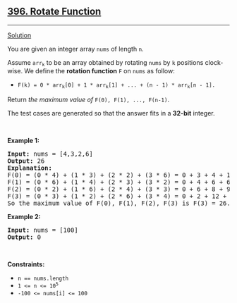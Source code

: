 <h2><a href="https://leetcode.com/problems/rotate-function/">396. Rotate Function</a></h2>
<hr>
<p>
<a href="./rotate_function.cpp">Solution</a>
</p>
<p>You are given an integer array <code>nums</code> of length <code>n</code>.</p>
<p>Assume <code>arr<sub>k</sub></code> to be an array obtained by rotating <code>nums</code> by <code>k</code> positions clock-wise. We define the <strong>rotation function</strong> <code>F</code> on <code>nums</code> as follow:</p>
<ul>
<li><code>F(k) = 0 * arr<sub>k</sub>[0] + 1 * arr<sub>k</sub>[1] + ... + (n - 1) * arr<sub>k</sub>[n - 1].</code></li>
</ul>
<p>Return <em>the maximum value of</em> <code>F(0), F(1), ..., F(n-1)</code>.</p>
<p>The test cases are generated so that the answer fits in a <strong>32-bit</strong> integer.</p>
<p>&nbsp;</p>
<p><strong>Example 1:</strong></p>
<pre>
<strong>Input:</strong> nums = [4,3,2,6]
<strong>Output:</strong> 26
<strong>Explanation:</strong>
F(0) = (0 * 4) + (1 * 3) + (2 * 2) + (3 * 6) = 0 + 3 + 4 + 18 = 25
F(1) = (0 * 6) + (1 * 4) + (2 * 3) + (3 * 2) = 0 + 4 + 6 + 6 = 16
F(2) = (0 * 2) + (1 * 6) + (2 * 4) + (3 * 3) = 0 + 6 + 8 + 9 = 23
F(3) = (0 * 3) + (1 * 2) + (2 * 6) + (3 * 4) = 0 + 2 + 12 + 12 = 26
So the maximum value of F(0), F(1), F(2), F(3) is F(3) = 26.
</pre>
<p><strong>Example 2:</strong></p>
<pre>
<strong>Input:</strong> nums = [100]
<strong>Output:</strong> 0
</pre>
<p>&nbsp;</p>
<p><strong>Constraints:</strong></p>
<ul>
<li><code>n == nums.length</code></li>
<li><code>1 &lt;= n &lt;= 10<sup>5</sup></code></li>
<li><code>-100 &lt;= nums[i] &lt;= 100</code></li>
</ul>

